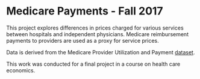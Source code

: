 # Medicare Payments - Fall 2017

This project explores differences in prices charged for various services between hospitals and independent physicians. Medicare reimbursement payments to providers are used as a proxy for service prices.  

Data is derived from the Medicare Provider Utilization and Payment [dataset](https://www.cms.gov/Research-Statistics-Data-and-Systems/Statistics-Trends-and-Reports/Medicare-Provider-Charge-Data/Physician-and-Other-Supplier).

This work was conducted for a final project in a course on health care economics.
